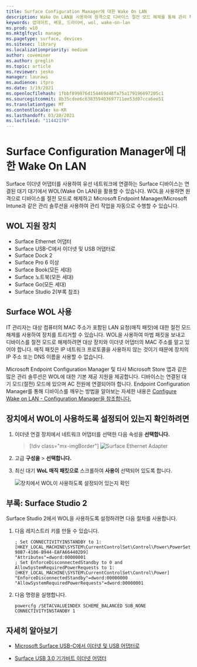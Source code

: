```yaml
---
title: Surface Configuration Manager에 대한 Wake On LAN
description: Wake On LAN을 사용하여 원격으로 디바이스 절전 모드 해제를 통해 관리 작업을 자동으로 수행하는 방법을 참조합니다.
keywords: 업데이트, 배포, 드라이버, wol, wake-on-lan
ms.prod: w10
ms.mktglfcycl: manage
ms.pagetype: surface, devices
ms.sitesec: library
ms.localizationpriority: medium
author: coveminer
ms.author: greglin
ms.topic: article
ms.reviewer: jesko
manager: laurawi
ms.audience: itpro
ms.date: 3/19/2021
ms.openlocfilehash: 1fbbf899876d154469d48fa75a179196697205c1
ms.sourcegitcommit: 8b35cdee6c638359403697711ee53d07cca6ee51
ms.translationtype: MT
ms.contentlocale: ko-KR
ms.lasthandoff: 03/20/2021
ms.locfileid: "11442170"
---
```

# <a name="wake-on-lan-for-surface-devices"></a>Surface Configuration Manager에 대한 Wake On LAN

Surface 이더넷 어댑터를 사용하여 유선 네트워크에 연결하는 Surface 디바이스는 연결된 대기 대기에서 WOL(Wake On LAN)을 활용할 수 있습니다. WOL을 사용하면 원격으로 디바이스를 절전 모드로 해제하고 Microsoft Endpoint Manager/Microsoft Intune과 같은 관리 솔루션을 사용하여 관리 작업을 자동으로 수행할 수 있습니다.

## <a name="wol-supported-devices"></a>WOL 지원 장치

- Surface Ethernet 어댑터
- Surface USB-C에서 이더넷 및 USB 어댑터로
- Surface Dock 2
- Surface Pro 6 이상
- Surface Book(모든 세대)
- Surface 노트북(모든 세대)
- Surface Go(모든 세대)
- Surface Studio 2(부록 참조)


## <a name="using-surface-wol"></a>Surface WOL 사용

IT 관리자는 대상 컴퓨터의 MAC 주소가 포함된 LAN 요청(매직 패킷)에 대한 절전 모드 해제를 사용하여 장치를 트리거할 수 있습니다. WOL을 사용하여 마법 패킷을 보내고 디바이스를 절전 모드로 해제하려면 대상 장치와 이더넷 어댑터의 MAC 주소를 알고 있어야 합니다. 매직 패킷은 IP 네트워크 프로토콜을 사용하지 않는 것이기 때문에 장치의 IP 주소 또는 DNS 이름을 사용할 수 없습니다.

Microsoft Endpoint Configuration Manager 및 타사 Microsoft Store 앱과 같은 많은 관리 솔루션은 WOL에 대한 기본 제공 지원을 제공합니다. 디바이스는 연결된 대기 모드(절전) 모드에 있으며 AC 전원에 연결되어야 합니다. Endpoint Configuration Manager를 통해 디바이스를 깨우는 방법을 알아보는 자세한 내용은 [Configure Wake on LAN - Configuration Manager을 참조합니다.](https://docs.microsoft.com/mem/configmgr/core/clients/deploy/configure-wake-on-lan)


## <a name="to-check-wol-is-enabled-on-your-device"></a>장치에서 WOL이 사용하도록 설정되어 있는지 확인하려면

1. 이더넷 연결 장치에서 네트워크 어댑터를 선택한 다음 속성을 **선택합니다.**

   > [!div class="mx-imgBorder"]
   > ![Surface Ethernet Adapter](images/surface-ethernet.png)

2. 고급 **구성을**  >  **선택합니다.**
3. 최신 대기 **WoL 매직 패킷으로** 스크롤하여 **사용이** 선택되어 있도록 합니다.

     ![장치에서 WOL이 사용하도록 설정되어 있는지 확인](images/ethernet-wol-setting.png)

## <a name="appendix-surface-studio-2"></a>부록: Surface Studio 2

Surface Studio 2에서 WOL을 사용하도록 설정하려면 다음 절차를 사용합니다.

1. 다음 레지스트리 키를 만들 수 있습니다.

   ```console
   ; Set CONNECTIVITYINSTANDBY to 1:
   [HKEY_LOCAL_MACHINE\SYSTEM\CurrentControlSet\Control\Power\PowerSettings\F15576E8-98B7-4186-B944-EAFA664402D9]
   "Attributes"=dword:00000001
   ; Set EnforceDisconnectedStandby to 0 and AllowSystemRequiredPowerRequests to 1:
   [HKEY_LOCAL_MACHINE\SYSTEM\CurrentControlSet\Control\Power]
   "EnforceDisconnectedStandby"=dword:00000000
   "AllowSystemRequiredPowerRequests"=dword:00000001
   ```

2. 다음 명령을 실행합니다.

    ```powercfg /SETACVALUEINDEX SCHEME_BALANCED SUB_NONE CONNECTIVITYINSTANDBY 1```


## <a name="learn-more"></a>자세히 알아보기

- [Microsoft Surface USB-C에서 이더넷 및 USB 어댑터로](https://www.microsoft.com/p/surface-usb-c-to-ethernet-and-usb-adapter/8wt81cglrblp?)

- [Surface USB 3.0 기가비트 이더넷 어댑터](https://www.microsoft.com/p/surface-usb-30-gigabit-ethernet-adapter/8xn9fqvzbvq0?)
